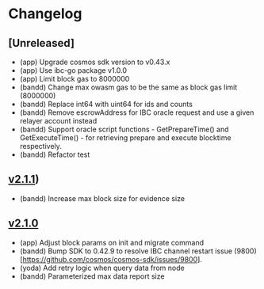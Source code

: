 # Changelog

## [Unreleased]
- (app) Upgrade cosmos sdk version to v0.43.x
- (app) Use ibc-go package v1.0.0
- (app) Limit block gas to 8000000
- (bandd) Change max owasm gas to be the same as block gas limit (8000000)
- (bandd) Replace int64 with uint64 for ids and counts
- (bandd) Remove escrowAddress for IBC oracle request and use a given relayer account instead
- (bandd) Support oracle script functions - GetPrepareTime() and GetExecuteTime() - for retrieving prepare and execute blocktime respectively.
- (bandd) Refactor test

## [v2.1.1](https://github.com/bandprotocol/chain/releases/tag/v2.1.1))

- (bandd) Increase max block size for evidence size

## [v2.1.0](https://github.com/bandprotocol/chain/releases/tag/v2.1.0)

- (app) Adjust block params on init and migrate command
- (bandd) Bump SDK to 0.42.9 to resolve IBC channel restart issue (9800)[https://github.com/cosmos/cosmos-sdk/issues/9800].
- (yoda) Add retry logic when query data from node
- (bandd) Parameterized max data report size
